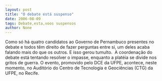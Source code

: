 ```yaml
---
layout: post
title: "O debate está suspenso"
date: 2006-08-09
tags: Debate,esta,voos suspensos
author: None
---
```


Como só há&nbsp;quatro candidatos ao Governo de Pernambuco presentes no debate e todos têm direito de fazer perguntas entre si,&nbsp;um deles acaba falando mais do que os outros. E isso gerou tumulto.&nbsp;
A&nbsp;coordenação do debate está tentando resolver o impasse, enquanto a platéia se divide nos gritos de guerra. 
O evento, promovido pelo DCE da UFPE, acontece, neste momento, no Auditório do Centro de Tecnologia e Geociências (CTG) da UFPE, no Recife.
&nbsp; 